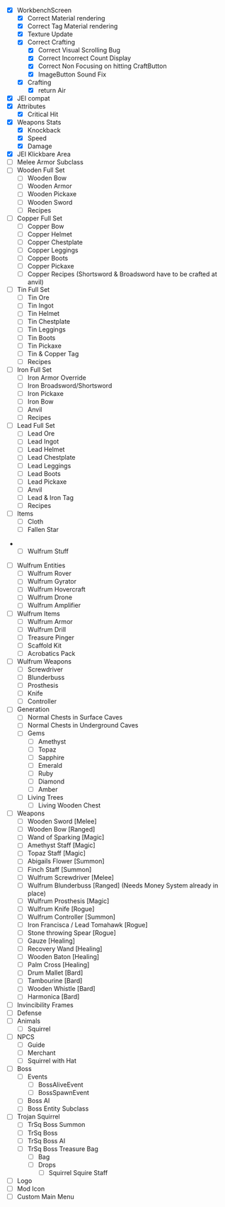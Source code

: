 - [x] WorkbenchScreen
  - [X] Correct Material rendering
  - [X] Correct Tag Material rendering
  - [x] Texture Update
  - [X] Correct Crafting
    - [X] Correct Visual Scrolling Bug
    - [X] Correct Incorrect Count Display
    - [X] Correct Non Focusing on hitting CraftButton
    - [X] ImageButton Sound Fix
  - [X] Crafting
    - [X] return Air
- [x] JEI compat
- [x] Attributes
  - [x] Critical Hit
- [x] Weapons Stats
  - [x] Knockback
  - [x] Speed
  - [x] Damage
- [x] JEI Klickbare Area
- [ ] Melee Armor Subclass
- [ ] Wooden Full Set
  - [ ] Wooden Bow
  - [ ] Wooden Armor
  - [ ] Wooden Pickaxe
  - [ ] Wooden Sword
  - [ ] Recipes
- [ ] Copper Full Set
  - [ ] Copper Bow
  - [ ] Copper Helmet
  - [ ] Copper Chestplate
  - [ ] Copper Leggings
  - [ ] Copper Boots
  - [ ] Copper Pickaxe
  - [ ] Copper Recipes (Shortsword & Broadsword have to be crafted at anvil)
- [ ] Tin Full Set
  - [ ] Tin Ore
  - [ ] Tin Ingot
  - [ ] Tin Helmet
  - [ ] Tin Chestplate
  - [ ] Tin Leggings
  - [ ] Tin Boots
  - [ ] Tin Pickaxe
  - [ ] Tin & Copper Tag
  - [ ] Recipes
- [ ] Iron Full Set
  - [ ] Iron Armor Override
  - [ ] Iron Broadsword/Shortsword
  - [ ] Iron Pickaxe
  - [ ] Iron Bow
  - [ ] Anvil
  - [ ] Recipes
- [ ] Lead Full Set
  - [ ] Lead Ore
  - [ ] Lead Ingot
  - [ ] Lead Helmet
  - [ ] Lead Chestplate
  - [ ] Lead Leggings
  - [ ] Lead Boots
  - [ ] Lead Pickaxe
  - [ ] Anvil
  - [ ] Lead & Iron Tag
  - [ ] Recipes
- [ ] Items
  - [ ] Cloth
  - [ ] Fallen Star
- - [ ] Wulfrum Stuff
- [ ] Wulfrum Entities
  - [ ] Wulfrum Rover
  - [ ] Wulfrum Gyrator
  - [ ] Wulfrum Hovercraft
  - [ ] Wulfrum Drone
  - [ ] Wulfrum Amplifier
- [ ] Wulfrum Items
  - [ ] Wulfrum Armor
  - [ ] Wulfrum Drill
  - [ ] Treasure Pinger
  - [ ] Scaffold Kit
  - [ ] Acrobatics Pack
- [ ] Wulfrum Weapons
  - [ ] Screwdriver
  - [ ] Blunderbuss
  - [ ] Prosthesis
  - [ ] Knife
  - [ ] Controller
- [ ] Generation
  - [ ] Normal Chests in Surface Caves
  - [ ] Normal Chests in Underground Caves
  - [ ] Gems
    - [ ] Amethyst
    - [ ] Topaz
    - [ ] Sapphire
    - [ ] Emerald
    - [ ] Ruby
    - [ ] Diamond
    - [ ] Amber
  - [ ] Living Trees
    - [ ] Living Wooden Chest
- [ ] Weapons
  - [ ] Wooden Sword [Melee]
  - [ ] Wooden Bow [Ranged]
  - [ ] Wand of Sparking [Magic]
  - [ ] Amethyst Staff [Magic]
  - [ ] Topaz Staff [Magic]
  - [ ] Abigails Flower [Summon]
  - [ ] Finch Staff [Summon]
  - [ ] Wulfrum Screwdriver [Melee]
  - [ ] Wulfrum Blunderbuss [Ranged] (Needs Money System already in place)
  - [ ] Wulfrum Prosthesis [Magic]
  - [ ] Wulfrum Knife [Rogue]
  - [ ] Wulfrum Controller [Summon]
  - [ ] Iron Francisca / Lead Tomahawk [Rogue]
  - [ ] Stone throwing Spear [Rogue]
  - [ ] Gauze [Healing]
  - [ ] Recovery Wand [Healing]
  - [ ] Wooden Baton [Healing]
  - [ ] Palm Cross [Healing]
  - [ ] Drum Mallet [Bard]
  - [ ] Tambourine [Bard]
  - [ ] Wooden Whistle [Bard]
  - [ ] Harmonica [Bard]
- [ ] Invincibility Frames
- [ ] Defense
- [ ] Animals
  - [ ] Squirrel
- [ ] NPCS
  - [ ] Guide
  - [ ] Merchant
  - [ ] Squirrel with Hat
- [ ] Boss
  - [ ] Events
    - [ ] BossAliveEvent
    - [ ] BossSpawnEvent
  - [ ] Boss AI
  - [ ] Boss Entity Subclass
- [ ] Trojan Squirrel
  - [ ] TrSq Boss Summon
  - [ ] TrSq Boss
  - [ ] TrSq Boss AI
  - [ ] TrSq Boss Treasure Bag
    - [ ] Bag
    - [ ] Drops
      - [ ] Squirrel Squire Staff
- [ ] Logo
- [ ] Mod Icon
- [ ] Custom Main Menu